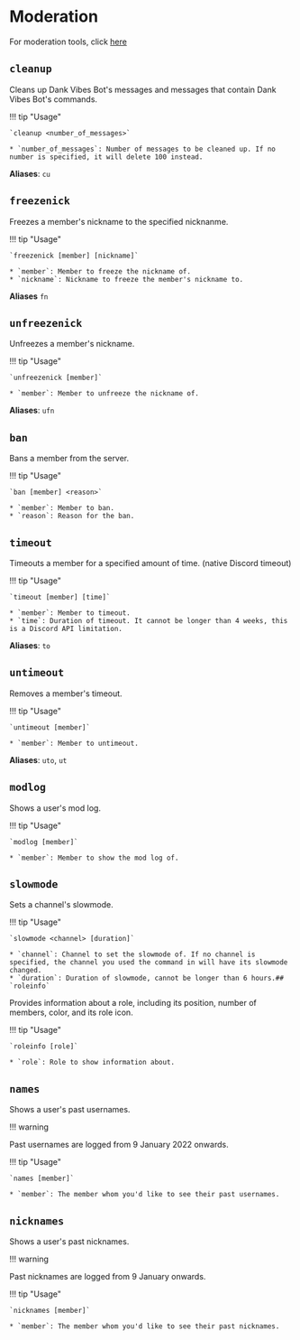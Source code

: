# Moderation

For moderation tools, click [here](../tools)

## `cleanup`

Cleans up Dank Vibes Bot's messages and messages that contain Dank Vibes Bot's commands.

!!! tip "Usage"

    `cleanup <number_of_messages>`

    * `number_of_messages`: Number of messages to be cleaned up. If no number is specified, it will delete 100 instead.

**Aliases**: `cu`

## `freezenick`

Freezes a member's nickname to the specified nicknanme. 

!!! tip "Usage"

    `freezenick [member] [nickname]`

    * `member`: Member to freeze the nickname of.
    * `nickname`: Nickname to freeze the member's nickname to.

**Aliases** `fn`

## `unfreezenick`

Unfreezes a member's nickname.

!!! tip "Usage"

    `unfreezenick [member]`

    * `member`: Member to unfreeze the nickname of.

**Aliases**: `ufn`

## `ban`

Bans a member from the server.

!!! tip "Usage"

    `ban [member] <reason>`

    * `member`: Member to ban.
    * `reason`: Reason for the ban.

## `timeout`

Timeouts a member for a specified amount of time. (native Discord timeout)

!!! tip "Usage"

    `timeout [member] [time]`

    * `member`: Member to timeout.
    * `time`: Duration of timeout. It cannot be longer than 4 weeks, this is a Discord API limitation.

**Aliases**: `to`

## `untimeout`

Removes a member's timeout.

!!! tip "Usage"

    `untimeout [member]`

    * `member`: Member to untimeout.

**Aliases**: `uto`, `ut`

## `modlog`

Shows a user's mod log.

!!! tip "Usage"

    `modlog [member]`

    * `member`: Member to show the mod log of.

## `slowmode`

Sets a channel's slowmode.

!!! tip "Usage"

    `slowmode <channel> [duration]`

    * `channel`: Channel to set the slowmode of. If no channel is specified, the channel you used the command in will have its slowmode changed.
    * `duration`: Duration of slowmode, cannot be longer than 6 hours.## `roleinfo`

Provides information about a role, including its position, number of members, color, and its role icon.

!!! tip "Usage"

    `roleinfo [role]`

    * `role`: Role to show information about.

## `names`

Shows a user's past usernames.

!!! warning

Past usernames are logged from 9 January 2022 onwards.

!!! tip "Usage"

    `names [member]`

    * `member`: The member whom you'd like to see their past usernames.

## `nicknames`

Shows a user's past nicknames.

!!! warning

Past nicknames are logged from 9 January onwards.

!!! tip "Usage"

    `nicknames [member]`

    * `member`: The member whom you'd like to see their past nicknames.
